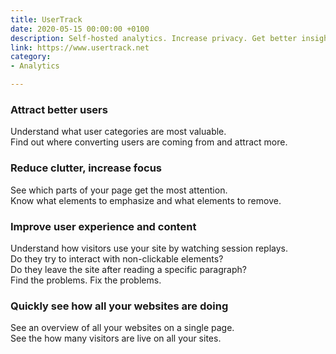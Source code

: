 ```yaml
---
title: UserTrack
date: 2020-05-15 00:00:00 +0100
description: Self-hosted analytics. Increase privacy. Get better insights. Save money.
link: https://www.usertrack.net
category:
- Analytics

---
```

### Attract better users

Understand what user categories are most valuable.  
Find out where converting users are coming from and attract more.

### Reduce clutter, increase focus

See which parts of your page get the most attention.  
Know what elements to emphasize and what elements to remove.

### Improve user experience and content

Understand how visitors use your site by watching session replays.  
Do they try to interact with non-clickable elements?  
Do they leave the site after reading a specific paragraph?  
Find the problems. Fix the problems.

### Quickly see how all your websites are doing

See an overview of all your websites on a single page.  
See the how many visitors are live on all your sites.